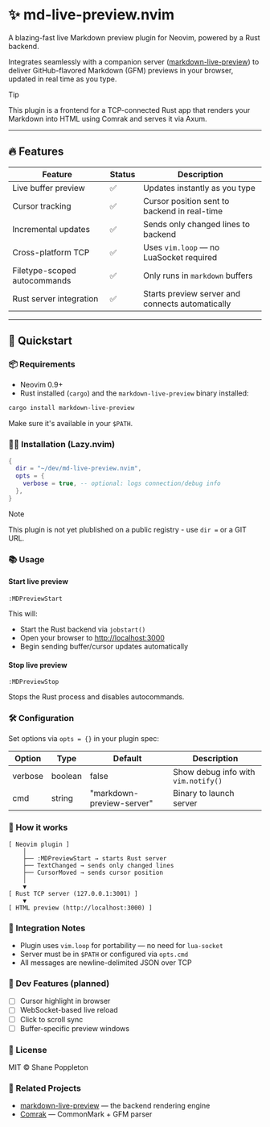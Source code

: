 # ✨ md-live-preview.nvim

A blazing-fast live Markdown preview plugin for Neovim, powered by a Rust backend.

Integrates seamlessly with a companion server ([markdown-live-preview](https://github.com/popplestones/markdown-live-preview)) to deliver GitHub-flavored Markdown (GFM) previews in your browser, updated in real time as you type.

> [!TIP]
> This plugin is a frontend for a TCP-connected Rust app that renders your Markdown into HTML using Comrak and serves it via Axum.

---

## 🔥 Features

| Feature                  | Status | Description                                     |
|--------------------------|--------|-------------------------------------------------|
| Live buffer preview      | ✅     | Updates instantly as you type                  |
| Cursor tracking          | ✅     | Cursor position sent to backend in real-time   |
| Incremental updates      | ✅     | Sends only changed lines to backend            |
| Cross-platform TCP       | ✅     | Uses `vim.loop` — no LuaSocket required        |
| Filetype-scoped autocommands | ✅ | Only runs in `markdown` buffers               |
| Rust server integration  | ✅     | Starts preview server and connects automatically |

---

## 🚀 Quickstart

### 📦 Requirements

- Neovim 0.9+
- Rust installed (`cargo`) and the `markdown-live-preview` binary installed:

```sh
cargo install markdown-live-preview
```
Make sure it's available in your `$PATH`.

### 🧑‍💻 Installation (Lazy.nvim)

```lua
{
  dir = "~/dev/md-live-preview.nvim",
  opts = {
    verbose = true, -- optional: logs connection/debug info
  },
}
```

> [!NOTE]
> This plugin is not yet plublished on a public registry - use `dir =` or a GIT URL.


### 📚 Usage

#### Start live preview

```vim
:MDPreviewStart
```

This will:

- Start the Rust backend via `jobstart()`
- Open your browser to [http://localhost:3000](http://localhost:3000)
- Begin sending buffer/cursor updates automatically

#### Stop live preview

```vim
:MDPreviewStop
```

Stops the Rust process and disables autocommands.

### 🛠 Configuration

Set options via `opts = {}` in your plugin spec:

| Option | Type | Default | Description |
|---|---|---|---|
| verbose | boolean | false | Show debug info with `vim.notify()` |
| cmd | string | "markdown-preview-server" | Binary to launch server |

### 🧠 How it works

```text
[ Neovim plugin ]
    │
    ├── :MDPreviewStart → starts Rust server
    ├── TextChanged → sends only changed lines
    ├── CursorMoved → sends cursor position
    │
    ▼
[ Rust TCP server (127.0.0.1:3001) ]
    ▼
[ HTML preview (http://localhost:3000) ]
```

### 🔌 Integration Notes

- Plugin uses `vim.loop` for portability — no need for `lua-socket`
- Server must be in `$PATH` or configured via `opts.cmd`
- All messages are newline-delimited JSON over TCP

### 🤖 Dev Features (planned)

- [ ] Cursor highlight in browser
- [ ] WebSocket-based live reload
- [ ] Click to scroll sync
- [ ] Buffer-specific preview windows

### 📜 License

MIT © Shane Poppleton

### 🤝 Related Projects

- [markdown-live-preview](https://github.com/popplestones/markdown-live-preview) — the backend rendering engine
- [Comrak](https://github.com/kivikakk/comrak) — CommonMark + GFM parser
